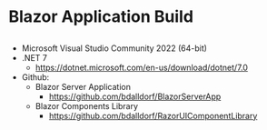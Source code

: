 # Blazor Application Build
##
- Microsoft Visual Studio Community 2022 (64-bit)
- .NET 7 
	-	https://dotnet.microsoft.com/en-us/download/dotnet/7.0
-	Github: 
	- Blazor Server Application
		- https://github.com/bdalldorf/BlazorServerApp
	- Blazor Components Library
		- https://github.com/bdalldorf/RazorUIComponentLibrary